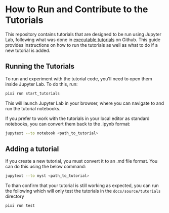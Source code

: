 # How to Run and Contribute to the Tutorials

This repository contains tutorials that are designed to be run using Jupyter Lab, following what was done in [executable tutorials](https://github.com/scientific-python/executable-tutorials) on Github. This guide provides instructions on how to run the tutorials as well as what to do if a new tutorial is added.

## Running the Tutorials

To run and experiment with the tutorial code, you'll need to open them inside Jupyter Lab. To do this, run: 

```bash
pixi run start_tutorials
```
This will launch Jupyter Lab in your browser, where you can navigate to and run the tutorial notebooks.

If you prefer to work with the tutorials in your local editor as standard notebooks, you can convert them back to the .ipynb format:
```bash
jupytext --to notebook <path_to_tutorial>
```

## Adding a tutorial

If you create a new tutorial, you must convert it to an .md file format. You can do this using the below command:

```bash
jupytext --to myst <path_to_tutorial>
```

To than confirm that your tutorial is still working as expected, you can run the following which will only test the tutorials in the ```docs/source/tutorials``` directory 

```bash
pixi run test
```

